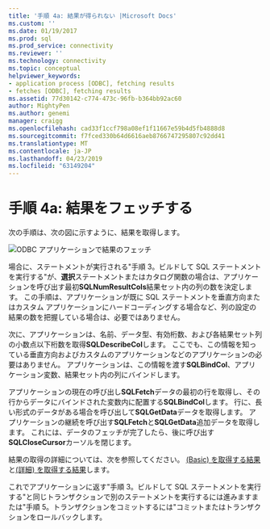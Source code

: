 ```yaml
---
title: '手順 4a: 結果が得られない |Microsoft Docs'
ms.custom: ''
ms.date: 01/19/2017
ms.prod: sql
ms.prod_service: connectivity
ms.reviewer: ''
ms.technology: connectivity
ms.topic: conceptual
helpviewer_keywords:
- application process [ODBC], fetching results
- fetches [ODBC], fetching results
ms.assetid: 77d30142-c774-473c-96fb-b364bb92ac60
author: MightyPen
ms.author: genemi
manager: craigg
ms.openlocfilehash: cad33f1ccf798a08ef1f11667e59b4d5fb4888d8
ms.sourcegitcommit: f7fced330b64d6616aeb8766747295807c92dd41
ms.translationtype: MT
ms.contentlocale: ja-JP
ms.lasthandoff: 04/23/2019
ms.locfileid: "63149204"
---
```

# <a name="step-4a-fetch-the-results"></a>手順 4a: 結果をフェッチする
次の手順は、次の図に示すように、結果を取得します。  
  
 ![ODBC アプリケーションで結果のフェッチ](../../../odbc/reference/develop-app/media/pr14.gif "pr14")  
  
 場合に、ステートメントが実行される"手順 3。ビルドして SQL ステートメントを実行する"が、**選択**ステートメントまたはカタログ関数の場合は、アプリケーションを呼び出す最初**SQLNumResultCols**結果セット内の列の数を決定します。 この手順は、アプリケーションが既に SQL ステートメントを垂直方向またはカスタム アプリケーションにハードコーディングする場合など、列の設定の結果の数を把握している場合は、必要ではありません。  
  
 次に、アプリケーションは、名前、データ型、有効桁数、および各結果セット列の小数点以下桁数を取得**SQLDescribeCol**します。 ここでも、この情報を知っている垂直方向およびカスタムのアプリケーションなどのアプリケーションの必要はありません。 アプリケーションは、この情報を渡す**SQLBindCol**、アプリケーション変数、結果セット内の列にバインドします。  
  
 アプリケーションの現在の呼び出し**SQLFetch**データの最初の行を取得し、その行からデータにバインドされた変数内に配置する**SQLBindCol**します。 行に、長い形式のデータがある場合を呼び出して**SQLGetData**データを取得します。 アプリケーションの継続を呼び出す**SQLFetch**と**SQLGetData**追加データを取得します。 これには、データのフェッチが完了したら、後に呼び出す**SQLCloseCursor**カーソルを閉じます。  
  
 結果の取得の詳細については、次を参照してください。 [(Basic) を取得する結果](../../../odbc/reference/develop-app/retrieving-results-basic.md)と[(詳細) を取得する結果](../../../odbc/reference/develop-app/retrieving-results-advanced.md)します。  
  
 これでアプリケーションに返す"手順 3。ビルドして SQL ステートメントを実行する"と同じトランザクションで別のステートメントを実行するには進みますまたは"手順 5。トランザクションをコミットするには"コミットまたはトランザクションをロールバックします。
